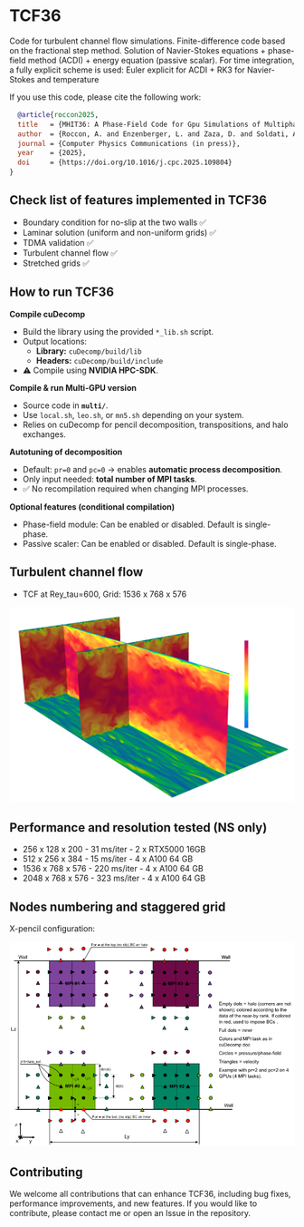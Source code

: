 # TCF36

Code for turbulent channel flow simulations.
Finite-difference code based on the fractional step method.
Solution of Navier-Stokes equations + phase-field method (ACDI) + energy equation (passive scalar).
For time integration, a fully explicit scheme is used: Euler explicit for ACDI + RK3 for Navier-Stokes and temperature

If you use this code, please cite the following work: 
```bibtex
  @article{roccon2025,
  title   = {MHIT36: A Phase-Field Code for Gpu Simulations of Multiphase Homogeneous Isotropic Turbulence},
  author  = {Roccon, A. and Enzenberger, L. and Zaza, D. and Soldati, A.},
  journal = {Computer Physics Communications (in press)},
  year    = {2025},
  doi     = {https://doi.org/10.1016/j.cpc.2025.109804}
}
```

## Check list of features implemented in TCF36
- Boundary condition for no-slip at the two walls ✅
- Laminar solution (uniform and non-uniform grids) ✅
- TDMA validation ✅ 
- Turbulent channel flow ✅ 
- Stretched grids ✅

## How to run TCF36
**Compile cuDecomp**  
- Build the library using the provided `*_lib.sh` script.  
- Output locations:  
  - **Library:** `cuDecomp/build/lib`  
  - **Headers:** `cuDecomp/build/include`  
- ⚠️ Compile using **NVIDIA HPC-SDK**.  

**Compile & run Multi-GPU version**  
- Source code in **`multi/`**.  
- Use `local.sh`, `leo.sh`, or `mn5.sh` depending on your system.  
- Relies on cuDecomp for pencil decomposition, transpositions, and halo exchanges.  

**Autotuning of decomposition**  
- Default: `pr=0` and `pc=0` → enables **automatic process decomposition**.  
- Only input needed: **total number of MPI tasks**.  
- ✅ No recompilation required when changing MPI processes.  

**Optional features (conditional compilation)**  
- Phase-field module: Can be enabled or disabled. Default is single-phase.  
- Passive scaler: Can be enabled or disabled. Default is single-phase.  

## Turbulent channel flow 
- TCF at Rey_tau=600, Grid: 1536 x 768 x 576

![Test](val/tcf2.png)

## Performance and resolution tested (NS only)

- 256 x 128 x 200 - 31 ms/iter - 2 x RTX5000 16GB 
- 512 x 256 x 384 - 15 ms/iter - 4 x A100 64 GB 
- 1536 x 768 x 576 - 220 ms/iter - 4 x A100 64 GB 
- 2048 x 768 x 576 - 323 ms/iter - 4 x A100 64 GB 

## Nodes numbering and staggered grid

X-pencil configuration:

![Test](val/grid5.png)

## Contributing

We welcome all contributions that can enhance TCF36, including bug fixes, performance improvements, and new features. 
If you would like to contribute, please contact me or open an Issue in the repository.